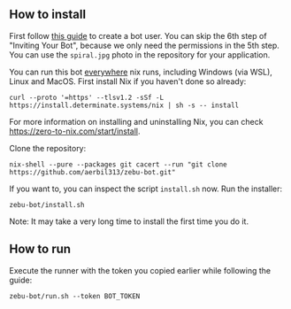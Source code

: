 ## How to install
First follow [this guide](https://docs.pycord.dev/en/stable/discord.html#discord-intro) to create a bot user. You can skip the 6th step of "Inviting Your Bot", because we only need the permissions in the 5th step. You can use the `spiral.jpg` photo in the repository for your application.

You can run this bot [everywhere](https://github.com/determinateSystems/nix-installer#the-determinate-nix-installer) nix runs, including Windows (via WSL), Linux and MacOS. First install Nix if you haven't done so already:
```
curl --proto '=https' --tlsv1.2 -sSf -L https://install.determinate.systems/nix | sh -s -- install
```
For more information on installing and uninstalling Nix, you can check <https://zero-to-nix.com/start/install>.

Clone the repository:
```
nix-shell --pure --packages git cacert --run "git clone https://github.com/aerbil313/zebu-bot.git"
```
If you want to, you can inspect the script `install.sh` now. Run the installer:
```
zebu-bot/install.sh
```
Note: It may take a very long time to install the first time you do it.

## How to run
Execute the runner with the token you copied earlier while following the guide:
```
zebu-bot/run.sh --token BOT_TOKEN
```
